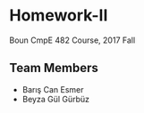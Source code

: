 # Homework-II
Boun CmpE 482 Course, 2017 Fall

## Team Members
* Barış Can Esmer
* Beyza Gül Gürbüz
